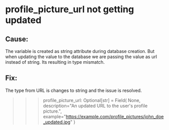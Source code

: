 # profile_picture_url not getting updated

## Cause:
The variable is created as string attribute during database creation. But when updating the value to the database we are passing the value as url instead of string. Its resulting in type mismatch.

## Fix:
The type from URL is changes to string and the issue is resolved.
>>> profile_picture_url: Optional[str] = Field(
        None,
        description="An updated URL to the user's profile picture.",
        example="https://example.com/profile_pictures/john_doe_updated.jpg"
    )